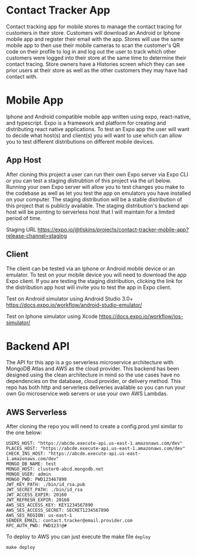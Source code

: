 # Contact Tracker App
Contact tracking app for mobile stores to manage the contact tracing for customers in their store. Customers will download an Android or Iphone mobile app and register their email with the app. Stores will use the same mobile app to then use their mobile cameras to scan the customer's QR code on their profile to log in and log out the user to track which other customers were logged into their store at the same time to determine their contact tracing. Store owners have a Histories screen which they can see prior users at their store as well as the other customers they may have had contact with.

# Mobile App
Iphone and Android compatible mobile app written using expo, react-native, and typescript. Expo is a framework and platform for creating and distributing react native applications. To test an Expo app the user will want to decide what host(s) and client(s) you will want to use which can allow you to test different distributions on different mobile devices.

## App Host
After cloning this project a user can run their own Expo server via Expo CLI or you can test a staging distrubtion of this project via the url below. Running your own Expo server will allow you to test changes you make to the codebase as well as let you test the app on emulators you have installed on your computer. The staging distribution will be a stable distribution of this project that is publicly available. The staging distribution's backend api host will be pointing to serverless host that I will maintain for a limited period of time.

Staging URL
https://expo.io/@tlskins/projects/contact-tracker-mobile-app?release-channel=staging

## Client
The client can be tested via an Iphone or Android mobile device or an emulator. To test on your mobile device you will need to download the app Expo client. If you are testing the staging distribution, clicking the link for the distribution app host will invite you to test the app in Expo client. 

Test on Android simulator using Android Studio 3.0+
https://docs.expo.io/workflow/android-studio-emulator/

Test on Iphone simulator using Xcode
https://docs.expo.io/workflow/ios-simulator/


# Backend API
The API for this app is a go serverless microservice architecture with MongoDB Atlas and AWS as the cloud provider. This backend has been designed using the clean architecture in mind so the use cases have no dependencies on the database, cloud provider, or delivery method. This repo has both http and serverless deliveries available so you can run your own Go microservice web servers or use your own AWS Lambdas.


## AWS Serverless
After cloning the repo you will need to create a config.prod.yml similar to the one below:

```
USERS_HOST: "https://abcde.execute-api.us-east-1.amazonaws.com/dev"
PLACES_HOST: "https://abcde.execute-api.us-east-1.amazonaws.com/dev"
CHECK_INS_HOST: "https://abcde.execute-api.us-east-1.amazonaws.com/dev"
MONGO_DB_NAME: test
MONGO_HOST: cluster0-abcd.mongodb.net
MONGO_USER: admin
MONGO_PWD: PWD123467890
JWT_KEY_PATH: ./bin/id_rsa.pub
JWT_SECRET_PATH: ./bin/id_rsa
JWT_ACCESS_EXPIR: 20160
JWT_REFRESH_EXPIR: 20160
AWS_SES_ACCESS_KEY: KEY1234567890
AWS_SES_ACCESS_SECRET: SECRET1234567890
AWS_SES_REGION: us-east-1
SENDER_EMAIL: contact.tracker@email.provider.com
RPC_AUTH_PWD: PWD123!@#
```

To deploy to AWS you can just execute the make file `deploy`
```
make deploy
```


